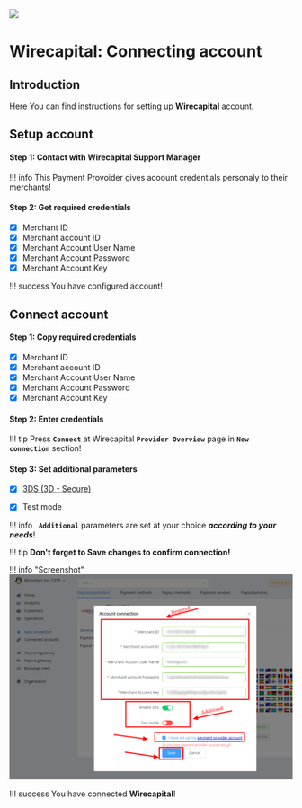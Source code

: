 <img src="https://static.openfintech.io/payment_providers/wirecapital/logo.svg?w=400" width="400px">

# Wirecapital: Connecting account

## Introduction

Here You can find  instructions for setting up **Wirecapital**  account.

## Setup account

#### Step 1: Contact with Wirecapital Support Manager

!!! info
    This Payment Provoider gives acoount credentials personaly to their merchants!

#### Step 2: Get required credentials

- [x] Merchant ID
- [x] Merchant account ID
- [x] Merchant Account User Name
- [x] Merchant Account Password
- [x] Merchant Account Key

!!! success
    You have configured account!

## Connect account

#### Step 1: Copy required credentials

- [x] Merchant ID
- [x] Merchant account ID
- [x] Merchant Account User Name
- [x] Merchant Account Password
- [x] Merchant Account Key

#### Step 2: Enter credentials

!!! tip
    Press **```Connect```** at Wirecapital **```Provider Overview```** page in **```New connection```** section!

#### Step 3: Set additional parameters


- [x] <a href="https://en.wikipedia.org/wiki/3-D_Secure" target="_blank" rel="noopener">3DS (3D - Secure)</a>

- [x] Test mode

!!! info
    **``` Additional```** parameters are set  at your choice **_according to your needs_**!

!!! tip
    **Don't forget to Save changes to confirm connection!**

!!! info "Screenshot"
    [![Connect](images/wirecapital-step_connect.png)](images/wirecapital-step_connect.png)


!!! success
    You have connected **Wirecapital**!